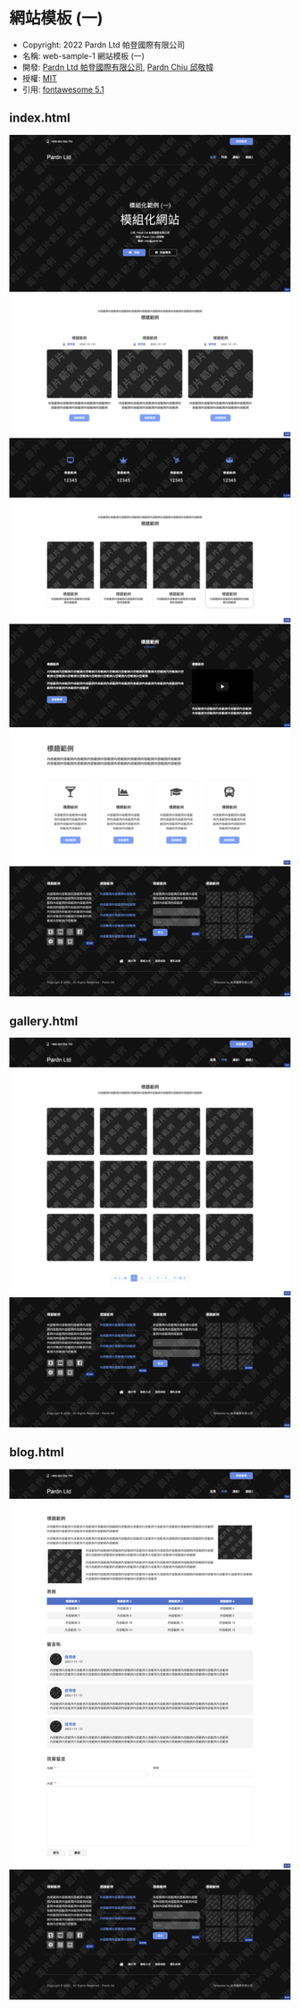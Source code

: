 # 網站模板 (一)

- Copyright: 2022 Pardn Ltd 帕登國際有限公司
- 名稱: web-sample-1 網站模板 (一)
- 開發: [Pardn Ltd 帕登國際有限公司](mailto:mail@pardn.ltd), [Pardn Chiu 邱敬幃](mailto:chiuchingwei@icloud.com)
- 授權: [MIT](https://github.com/pardnchiu/web-sample-1/blob/main/LICENSE)
- 引用: [fontawesome 5.1](https://fontawesome.com)

## index.html

![T001](./preview/T001.png)
![C001](./preview/C003.png)
![C013](./preview/C016.png)
![C002](./preview/C002.png)
![C014](./preview/C015.png)
![C003](./preview/C001.png)
![B002](./preview/B002.png)

## gallery.html

![T001-1](./preview/T001-1.png)
![C018](./preview/C018.png)
![B002](./preview/B002.png)

## blog.html

![T001-1](./preview/T001-1.png)
![C019](./preview/C019.png)
![B002](./preview/B002.png)

